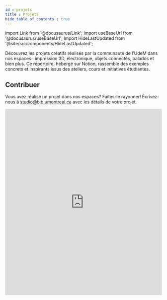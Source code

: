 ```yaml
---
id : projets
title : Projets
hide_table_of_contents : true
---
```


import Link from '@docusaurus/Link';
import useBaseUrl from '@docusaurus/useBaseUrl';
import HideLastUpdated from '@site/src/components/HideLastUpdated';

<HideLastUpdated/>

Découvrez les projets créatifs réalisés par la communauté de l’UdeM dans nos espaces : impression 3D, électronique, objets connectés, balados et bien plus. Ce répertoire, hébergé sur Notion, rassemble des exemples concrets et inspirants issus des ateliers, cours et initiatives étudiantes.

## Contribuer

Vous avez réalisé un projet dans nos espaces? Faites-le rayonner! Écrivez-nous à studio@bib.umontreal.ca avec les détails de votre projet.

<div style={{ border: '1px solid #ccc', borderRadius: '16px', overflow: 'hidden', margin: '2rem 0' }}>
  <iframe
    src="https://studiobib.notion.site/ebd/1e83598e9e2880b0b3cfcd361c8058e6"
    width="100%"
    height="600"
    frameBorder="0"
    style={{ display: 'block' }}
    allowFullScreen
  />
</div>